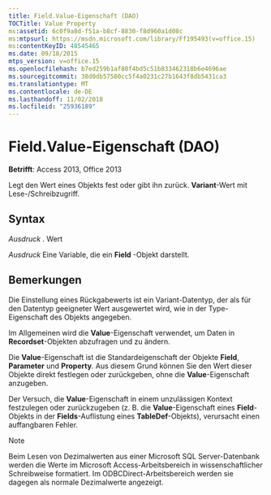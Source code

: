 ```yaml
---
title: Field.Value-Eigenschaft (DAO)
TOCTitle: Value Property
ms:assetid: 6c0f9a8d-f51a-b8cf-8830-f8d960a1d08c
ms:mtpsurl: https://msdn.microsoft.com/library/Ff195493(v=office.15)
ms:contentKeyID: 48545465
ms.date: 09/18/2015
mtps_version: v=office.15
ms.openlocfilehash: b7ed259b1af80f4bd5c51b833462318b6e4696ae
ms.sourcegitcommit: 38d0db57580cc5f4a0231c27b1643f8db5431ca3
ms.translationtype: MT
ms.contentlocale: de-DE
ms.lasthandoff: 11/02/2018
ms.locfileid: "25936189"
---
```

# <a name="fieldvalue-property-dao"></a>Field.Value-Eigenschaft (DAO)


**Betrifft**: Access 2013, Office 2013

Legt den Wert eines Objekts fest oder gibt ihn zurück. **Variant**-Wert mit Lese-/Schreibzugriff.

## <a name="syntax"></a>Syntax

*Ausdruck* . Wert

*Ausdruck* Eine Variable, die ein **Field** -Objekt darstellt.

## <a name="remarks"></a>Bemerkungen

Die Einstellung eines Rückgabewerts ist ein Variant-Datentyp, der als für den Datentyp geeigneter Wert ausgewertet wird, wie in der Type-Eigenschaft des Objekts angegeben.

Im Allgemeinen wird die **Value**-Eigenschaft verwendet, um Daten in **Recordset**-Objekten abzufragen und zu ändern.

Die **Value**-Eigenschaft ist die Standardeigenschaft der Objekte **Field**, **Parameter** und **Property**. Aus diesem Grund können Sie den Wert dieser Objekte direkt festlegen oder zurückgeben, ohne die **Value**-Eigenschaft anzugeben.

Der Versuch, die **Value**-Eigenschaft in einem unzulässigen Kontext festzulegen oder zurückzugeben (z. B. die **Value**-Eigenschaft eines **Field**-Objekts in der **Fields**-Auflistung eines **TableDef**-Objekts), verursacht einen auffangbaren Fehler.


> [!NOTE]
> Beim Lesen von Dezimalwerten aus einer Microsoft SQL Server-Datenbank werden die Werte im Microsoft Access-Arbeitsbereich in wissenschaftlicher Schreibweise formatiert. Im ODBCDirect-Arbeitsbereich werden sie dagegen als normale Dezimalwerte angezeigt.


